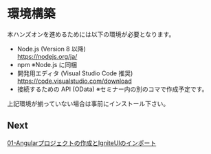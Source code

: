 # 環境構築

本ハンズオンを進めるためには以下の環境が必要となります。

* Node.js (Version 8 以降) <br>
https://nodejs.org/ja/
* npm ※Node.js に同梱
* 開発用エディタ (Visual Studio Code 推奨)<br>https://code.visualstudio.com/download
* 接続するための API (OData) ※セミナー内の別のコマで作成予定です。

上記環境が揃っていない場合は事前にインストール下さい。

## Next
[01-Angularプロジェクトの作成とIgniteUIのインポート](01-Angularプロジェクトの作成とIgniteUIのインポート.md) 
